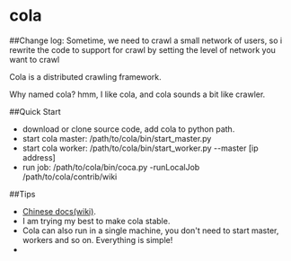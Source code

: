 cola
====

##Change log:
Sometime, we need to crawl a small network of users, so i rewrite the code to support for crawl by setting the level of network you want to crawl

Cola is a distributed crawling framework. 

Why named cola? hmm, I like cola, and cola sounds a bit like crawler.

##Quick Start

* download or clone source code, add cola to python path.
* start cola master: /path/to/cola/bin/start_master.py
* start cola worker: /path/to/cola/bin/start_worker.py --master [ip address]
* run job: /path/to/cola/bin/coca.py -runLocalJob /path/to/cola/contrib/wiki

##Tips

* [Chinese docs(wiki)](https://github.com/chineking/cola/wiki).
* I am trying my best to make cola stable.
* Cola can also run in a single machine, you don't need to start master, workers and so on. Everything is simple!
* 
